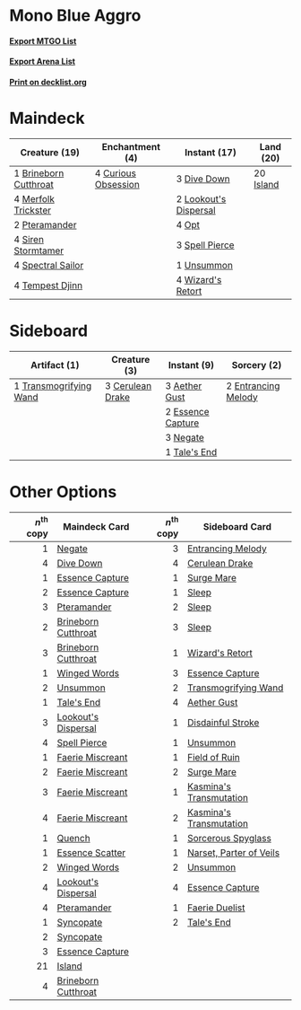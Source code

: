 # Mono Blue Aggro

#### [Export MTGO List](../collection/Mono%20Blue%20Aggro/Mono%20Blue%20Aggro.txt)
#### [Export Arena List](../collection/Mono%20Blue%20Aggro/Mono%20Blue%20Aggro_arena.txt)
#### [Print on decklist.org](http://decklist.org/?deckmain=1%09Brineborn%20Cutthroat%0A4%09Curious%20Obsession%0A3%09Dive%20Down%0A20%09Island%0A2%09Lookout's%20Dispersal%0A4%09Merfolk%20Trickster%0A4%09Opt%0A2%09Pteramander%0A4%09Siren%20Stormtamer%0A4%09Spectral%20Sailor%0A3%09Spell%20Pierce%0A4%09Tempest%20Djinn%0A1%09Unsummon%0A4%09Wizard's%20Retort&deckside=3%09Aether%20Gust%0A3%09Cerulean%20Drake%0A2%09Entrancing%20Melody%0A2%09Essence%20Capture%0A3%09Negate%0A1%09Tale's%20End%0A1%09Transmogrifying%20Wand)
# Maindeck

|                                         Creature (19)                                          |                                       Enchantment (4)                                        |                                          Instant (17)                                          |                                     Land (20)                                      |
|------------------------------------------------------------------------------------------------|----------------------------------------------------------------------------------------------|------------------------------------------------------------------------------------------------|------------------------------------------------------------------------------------|
|1 [Brineborn Cutthroat](http://gatherer.wizards.com/Pages/Card/Details.aspx?multiverseid=466804)|4 [Curious Obsession](http://gatherer.wizards.com/Pages/Card/Details.aspx?multiverseid=439692)|3 [Dive Down](http://gatherer.wizards.com/Pages/Card/Details.aspx?multiverseid=435205)          |20 [Island](http://gatherer.wizards.com/Pages/Card/Details.aspx?multiverseid=439857)|
|4 [Merfolk Trickster](http://gatherer.wizards.com/Pages/Card/Details.aspx?multiverseid=442944)  |                                                                                              |2 [Lookout's Dispersal](http://gatherer.wizards.com/Pages/Card/Details.aspx?multiverseid=435214)|                                                                                    |
|2 [Pteramander](http://gatherer.wizards.com/Pages/Card/Details.aspx?multiverseid=457191)        |                                                                                              |4 [Opt](http://gatherer.wizards.com/Pages/Card/Details.aspx?multiverseid=442948)                |                                                                                    |
|4 [Siren Stormtamer](http://gatherer.wizards.com/Pages/Card/Details.aspx?multiverseid=435232)   |                                                                                              |3 [Spell Pierce](http://gatherer.wizards.com/Pages/Card/Details.aspx?multiverseid=425876)       |                                                                                    |
|4 [Spectral Sailor](http://gatherer.wizards.com/Pages/Card/Details.aspx?multiverseid=466830)    |                                                                                              |1 [Unsummon](http://gatherer.wizards.com/Pages/Card/Details.aspx?multiverseid=136218)           |                                                                                    |
|4 [Tempest Djinn](http://gatherer.wizards.com/Pages/Card/Details.aspx?multiverseid=442956)      |                                                                                              |4 [Wizard's Retort](http://gatherer.wizards.com/Pages/Card/Details.aspx?multiverseid=442963)    |                                                                                    |


# Sideboard

|                                          Artifact (1)                                           |                                       Creature (3)                                        |                                        Instant (9)                                         |                                         Sorcery (2)                                          |
|-------------------------------------------------------------------------------------------------|-------------------------------------------------------------------------------------------|--------------------------------------------------------------------------------------------|----------------------------------------------------------------------------------------------|
|1 [Transmogrifying Wand](http://gatherer.wizards.com/Pages/Card/Details.aspx?multiverseid=447384)|3 [Cerulean Drake](http://gatherer.wizards.com/Pages/Card/Details.aspx?multiverseid=466807)|3 [Aether Gust](http://gatherer.wizards.com/Pages/Card/Details.aspx?multiverseid=466796)    |2 [Entrancing Melody](http://gatherer.wizards.com/Pages/Card/Details.aspx?multiverseid=435207)|
|                                                                                                 |                                                                                           |2 [Essence Capture](http://gatherer.wizards.com/Pages/Card/Details.aspx?multiverseid=457181)|                                                                                              |
|                                                                                                 |                                                                                           |3 [Negate](http://gatherer.wizards.com/Pages/Card/Details.aspx?multiverseid=423707)         |                                                                                              |
|                                                                                                 |                                                                                           |1 [Tale's End](http://gatherer.wizards.com/Pages/Card/Details.aspx?multiverseid=466831)     |                                                                                              |


# Other Options

|*n*<sup>th</sup> copy|                                        Maindeck Card                                         |*n*<sup>th</sup> copy|                                          Sideboard Card                                          |
|--------------------:|----------------------------------------------------------------------------------------------|--------------------:|--------------------------------------------------------------------------------------------------|
|                    1|[Negate](http://gatherer.wizards.com/Pages/Card/Details.aspx?multiverseid=423707)             |                    3|[Entrancing Melody](http://gatherer.wizards.com/Pages/Card/Details.aspx?multiverseid=435207)      |
|                    4|[Dive Down](http://gatherer.wizards.com/Pages/Card/Details.aspx?multiverseid=435205)          |                    4|[Cerulean Drake](http://gatherer.wizards.com/Pages/Card/Details.aspx?multiverseid=466807)         |
|                    1|[Essence Capture](http://gatherer.wizards.com/Pages/Card/Details.aspx?multiverseid=457181)    |                    1|[Surge Mare](http://gatherer.wizards.com/Pages/Card/Details.aspx?multiverseid=447213)             |
|                    2|[Essence Capture](http://gatherer.wizards.com/Pages/Card/Details.aspx?multiverseid=457181)    |                    1|[Sleep](http://gatherer.wizards.com/Pages/Card/Details.aspx?multiverseid=405385)                  |
|                    3|[Pteramander](http://gatherer.wizards.com/Pages/Card/Details.aspx?multiverseid=457191)        |                    2|[Sleep](http://gatherer.wizards.com/Pages/Card/Details.aspx?multiverseid=405385)                  |
|                    2|[Brineborn Cutthroat](http://gatherer.wizards.com/Pages/Card/Details.aspx?multiverseid=466804)|                    3|[Sleep](http://gatherer.wizards.com/Pages/Card/Details.aspx?multiverseid=405385)                  |
|                    3|[Brineborn Cutthroat](http://gatherer.wizards.com/Pages/Card/Details.aspx?multiverseid=466804)|                    1|[Wizard's Retort](http://gatherer.wizards.com/Pages/Card/Details.aspx?multiverseid=442963)        |
|                    1|[Winged Words](http://gatherer.wizards.com/Pages/Card/Details.aspx?multiverseid=466834)       |                    3|[Essence Capture](http://gatherer.wizards.com/Pages/Card/Details.aspx?multiverseid=457181)        |
|                    2|[Unsummon](http://gatherer.wizards.com/Pages/Card/Details.aspx?multiverseid=136218)           |                    2|[Transmogrifying Wand](http://gatherer.wizards.com/Pages/Card/Details.aspx?multiverseid=447384)   |
|                    1|[Tale's End](http://gatherer.wizards.com/Pages/Card/Details.aspx?multiverseid=466831)         |                    4|[Aether Gust](http://gatherer.wizards.com/Pages/Card/Details.aspx?multiverseid=466796)            |
|                    3|[Lookout's Dispersal](http://gatherer.wizards.com/Pages/Card/Details.aspx?multiverseid=435214)|                    1|[Disdainful Stroke](http://gatherer.wizards.com/Pages/Card/Details.aspx?multiverseid=420705)      |
|                    4|[Spell Pierce](http://gatherer.wizards.com/Pages/Card/Details.aspx?multiverseid=425876)       |                    1|[Unsummon](http://gatherer.wizards.com/Pages/Card/Details.aspx?multiverseid=136218)               |
|                    1|[Faerie Miscreant](http://gatherer.wizards.com/Pages/Card/Details.aspx?multiverseid=398459)   |                    1|[Field of Ruin](http://gatherer.wizards.com/Pages/Card/Details.aspx?multiverseid=435415)          |
|                    2|[Faerie Miscreant](http://gatherer.wizards.com/Pages/Card/Details.aspx?multiverseid=398459)   |                    2|[Surge Mare](http://gatherer.wizards.com/Pages/Card/Details.aspx?multiverseid=447213)             |
|                    3|[Faerie Miscreant](http://gatherer.wizards.com/Pages/Card/Details.aspx?multiverseid=398459)   |                    1|[Kasmina's Transmutation](http://gatherer.wizards.com/Pages/Card/Details.aspx?multiverseid=460984)|
|                    4|[Faerie Miscreant](http://gatherer.wizards.com/Pages/Card/Details.aspx?multiverseid=398459)   |                    2|[Kasmina's Transmutation](http://gatherer.wizards.com/Pages/Card/Details.aspx?multiverseid=460984)|
|                    1|[Quench](http://gatherer.wizards.com/Pages/Card/Details.aspx?multiverseid=457192)             |                    1|[Sorcerous Spyglass](http://gatherer.wizards.com/Pages/Card/Details.aspx?multiverseid=435407)     |
|                    1|[Essence Scatter](http://gatherer.wizards.com/Pages/Card/Details.aspx?multiverseid=426754)    |                    1|[Narset, Parter of Veils](http://gatherer.wizards.com/Pages/Card/Details.aspx?multiverseid=460988)|
|                    2|[Winged Words](http://gatherer.wizards.com/Pages/Card/Details.aspx?multiverseid=466834)       |                    2|[Unsummon](http://gatherer.wizards.com/Pages/Card/Details.aspx?multiverseid=136218)               |
|                    4|[Lookout's Dispersal](http://gatherer.wizards.com/Pages/Card/Details.aspx?multiverseid=435214)|                    4|[Essence Capture](http://gatherer.wizards.com/Pages/Card/Details.aspx?multiverseid=457181)        |
|                    4|[Pteramander](http://gatherer.wizards.com/Pages/Card/Details.aspx?multiverseid=457191)        |                    1|[Faerie Duelist](http://gatherer.wizards.com/Pages/Card/Details.aspx?multiverseid=457183)         |
|                    1|[Syncopate](http://gatherer.wizards.com/Pages/Card/Details.aspx?multiverseid=442955)          |                    2|[Tale's End](http://gatherer.wizards.com/Pages/Card/Details.aspx?multiverseid=466831)             |
|                    2|[Syncopate](http://gatherer.wizards.com/Pages/Card/Details.aspx?multiverseid=442955)          |                     |                                                                                                  |
|                    3|[Essence Capture](http://gatherer.wizards.com/Pages/Card/Details.aspx?multiverseid=457181)    |                     |                                                                                                  |
|                   21|[Island](http://gatherer.wizards.com/Pages/Card/Details.aspx?multiverseid=439857)             |                     |                                                                                                  |
|                    4|[Brineborn Cutthroat](http://gatherer.wizards.com/Pages/Card/Details.aspx?multiverseid=466804)|                     |                                                                                                  |

